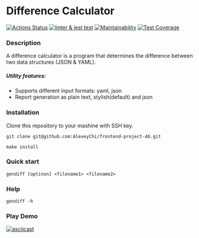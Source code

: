 # Difference Calculator

[![Actions 
Status](https://github.com/AlexeyChi/frontend-project-46/workflows/hexlet-check/badge.svg)](https://github.com/AlexeyChi/frontend-project-46/actions) [![linter & jest 
test](https://github.com/AlexeyChi/frontend-project-46/actions/workflows/jest.yml/badge.svg)](https://github.com/AlexeyChi/frontend-project-46/actions/workflows/jest.yml) 
[![Maintainability](https://api.codeclimate.com/v1/badges/e7d36122bdf7ff541b17/maintainability)](https://codeclimate.com/github/AlexeyChi/frontend-project-46/maintainability) [![Test 
Coverage](https://api.codeclimate.com/v1/badges/e7d36122bdf7ff541b17/test_coverage)](https://codeclimate.com/github/AlexeyChi/frontend-project-46/test_coverage)

### Description
A difference calculator is a program that determines the difference between two data structures (JSON & YAML).

##### Utility features:
 - Supports different input formats: yaml, json
 - Report generation as plain text, stylish(default) and json



### Installation
Clone this repository to your mashine with SSH key.

`git clone git@github.com:AlexeyChi/frontend-project-46.git`

`make install`

### Quick start
`gendiff [optinon] <filename1> <filename2>`

### Help
`gendiff -h`

### Play Demo

[![asciicast](https://asciinema.org/a/oBWmknGqrdwf1VwDAwKV9wtbq.svg)](https://asciinema.org/a/oBWmknGqrdwf1VwDAwKV9wtbq)
